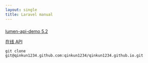 ```yaml
---
layout: single
title: Laravel manual
---
```


###

[lumen-api-demo 5.2](https://github.com/liyu001989/lumen-api-demo)

[在线 API](http://lumen-new.lyyw.info/apidoc/)

	git clone git@qinkun1234.github.com:qinkun1234/qinkun1234.github.io.git
